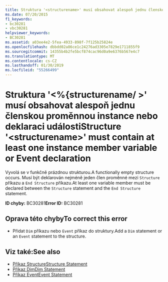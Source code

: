 ```yaml
---
title: Struktura '<structurename>' musí obsahovat alespoň jednu členskou proměnnou instance nebo deklaraci události
ms.date: 07/20/2015
f1_keywords:
- bc30281
- vbc30281
helpviewer_keywords:
- BC30281
ms.assetid: a03ee4e2-5fea-4933-898f-7f125b25824e
ms.openlocfilehash: dbbdd02a86ce1c24276ad3305e7829e1711855f9
ms.sourcegitcommit: 14355b4b2fe5bcf874cac96d0a9e6376b567e4c7
ms.translationtype: MT
ms.contentlocale: cs-CZ
ms.lasthandoff: 01/30/2019
ms.locfileid: "55266499"
---
```

# <a name="structure-structurename-must-contain-at-least-one-instance-member-variable-or-event-declaration"></a><span data-ttu-id="a2695-102">Struktura '\<%{structurename/ >' musí obsahovat alespoň jednu členskou proměnnou instance nebo deklaraci události</span><span class="sxs-lookup"><span data-stu-id="a2695-102">Structure '\<structurename>' must contain at least one instance member variable or Event declaration</span></span>
<span data-ttu-id="a2695-103">Vyvolá se v funkčně prázdnou strukturou.</span><span class="sxs-lookup"><span data-stu-id="a2695-103">A functionally empty structure occurs.</span></span> <span data-ttu-id="a2695-104">Musí být deklarován nejméně jeden člen proměnné mezi `Structure` příkazu a `End Structure` příkazu.</span><span class="sxs-lookup"><span data-stu-id="a2695-104">At least one variable member must be declared between the `Structure` statement and the `End Structure` statement.</span></span>  
  
 <span data-ttu-id="a2695-105">**ID chyby:** BC30281</span><span class="sxs-lookup"><span data-stu-id="a2695-105">**Error ID:** BC30281</span></span>  
  
## <a name="to-correct-this-error"></a><span data-ttu-id="a2695-106">Oprava této chyby</span><span class="sxs-lookup"><span data-stu-id="a2695-106">To correct this error</span></span>  
  
-   <span data-ttu-id="a2695-107">Přidat `Dim` příkazu nebo `Event` příkaz do struktury.</span><span class="sxs-lookup"><span data-stu-id="a2695-107">Add a `Dim` statement or an `Event` statement to the structure.</span></span>  
  
## <a name="see-also"></a><span data-ttu-id="a2695-108">Viz také:</span><span class="sxs-lookup"><span data-stu-id="a2695-108">See also</span></span>
- [<span data-ttu-id="a2695-109">Příkaz Structure</span><span class="sxs-lookup"><span data-stu-id="a2695-109">Structure Statement</span></span>](../../visual-basic/language-reference/statements/structure-statement.md)
- [<span data-ttu-id="a2695-110">Příkaz Dim</span><span class="sxs-lookup"><span data-stu-id="a2695-110">Dim Statement</span></span>](../../visual-basic/language-reference/statements/dim-statement.md)
- [<span data-ttu-id="a2695-111">Příkaz Event</span><span class="sxs-lookup"><span data-stu-id="a2695-111">Event Statement</span></span>](../../visual-basic/language-reference/statements/event-statement.md)
